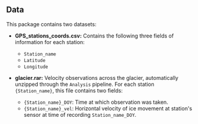 ## Data 

This package contains two datasets:

- **GPS_stations_coords.csv:**  Contains the following three fields of information for each station:
    - `Station_name`
    - `Latitude`
    - `Longitude`
    
- **glacier.rar:** Velocity observations across the glacier, automatically unzipped through the `Analysis` pipeline. For each station `{Station_name}`, this file contains two fields:
    - `{Station_name}_DOY`: Time at which observation was taken.
    - `{Station_name}_vel`: Horizontal velocity of ice movement at station's sensor at time of recording `Station_name_DOY`.





